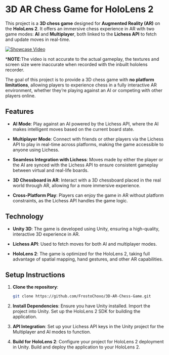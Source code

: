 # 3D AR Chess Game for HoloLens 2

This project is a **3D chess game** designed for **Augmented Reality (AR)** on the **HoloLens 2**. It offers an immersive chess experience in AR with two game modes: **AI** and **Multiplayer**, both linked to the **Lichess API** to fetch and update moves in real-time.

[![Showcase Video](https://img.youtube.com/vi/4Fq6fquZlXk/0.jpg)](https://www.youtube.com/watch?v=4Fq6fquZlXk)

***NOTE**:The video is not accurate to the actual gameplay, the textures and screen size were inaccurate when recorded with the inbuilt hololens recorder.

The goal of this project is to provide a 3D chess game with **no platform limitations**, allowing players to experience chess in a fully interactive AR environment, whether they’re playing against an AI or competing with other players online.

## Features

- **AI Mode**: Play against an AI powered by the Lichess API, where the AI makes intelligent moves based on the current board state.

- **Multiplayer Mode**: Connect with friends or other players via the Lichess API to play in real-time across platforms, making the game accessible to anyone using Lichess.

- **Seamless Integration with Lichess**: Moves made by either the player or the AI are synced with the Lichess API to ensure consistent gameplay between virtual and real-life boards.

- **3D Chessboard in AR**: Interact with a 3D chessboard placed in the real world through AR, allowing for a more immersive experience.

- **Cross-Platform Play**: Players can enjoy the game in AR without platform constraints, as the Lichess API handles the game logic.

## Technology

- **Unity 3D**: The game is developed using Unity, ensuring a high-quality, interactive 3D experience in AR.

- **Lichess API**: Used to fetch moves for both AI and multiplayer modes.

- **HoloLens 2**: The game is optimized for the HoloLens 2, taking full advantage of spatial mapping, hand gestures, and other AR capabilities.

## Setup Instructions

1. **Clone the repository**:
   ```bash
   git clone https://github.com/FrostoChoxo/3D-AR-Chess-Game.git

2. **Install Dependencies**:
   Ensure you have Unity installed.
   Import the project into Unity.
   Set up the HoloLens 2 SDK for building the application.

3. **API Integration**:
  Set up your Lichess API keys in the Unity project for the Multiplayer and AI modes to function.

4. **Build for HoloLens 2**:
  Configure your project for HoloLens 2 deployment in Unity.
  Build and deploy the application to your HoloLens 2.
